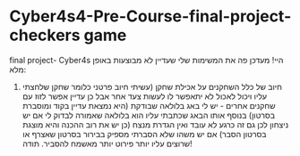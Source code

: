 # Cyber4s4-Pre-Course-final-project-checkers game
final project- Cyber4s
היי! מעדכן פה את המשימות שלי שעדיין לא מבוצעות באופן מלא:
1. חיוב של כלל השחקנים על אכילת שחקן (עשיתי חיוב פרטני כלומר שחקן שלחצתי עליו ויכול לאכול לא יתאפשר לו לעשות צעד אחר אבל כן עדיין אפשר לזוז עם שחקנים אחרים - יש לי באג בלולאה שבודקת (היא נמצאת עדיין בקוד ומוסברת בסרטון)
בנוסף אותו הבאג שכתבתי עליו הוא בלולאה שאמורה לבדוק לי אם יש ניצחון לכן גם זה כרגע לא עובד ואין הגדרת מנצח (כן יש את רוב ההכנה והיא מוצגת בסרטון הסבר)
אם יש משהו שלא הסברתי מספיק בבירור בסרטון שאצרף או שרוצים עליו יותר פירוט יותר מאשמח להסביר.
תודה!
